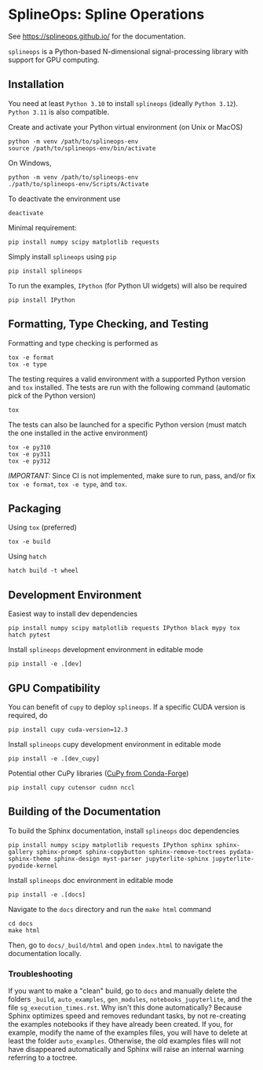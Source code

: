 <!-- splineops/README.md -->

# SplineOps: Spline Operations

See https://splineops.github.io/ for the documentation.

`splineops` is a Python-based N-dimensional signal-processing library with
support for GPU computing.

## Installation

You need at least `Python 3.10` to install `splineops` (ideally `Python 3.12`). `Python 3.11` is also compatible.

Create and activate your Python virtual environment (on Unix or MacOS)

```shell
python -m venv /path/to/splineops-env
source /path/to/splineops-env/bin/activate
```

On Windows,

```shell
python -m venv /path/to/splineops-env
./path/to/splineops-env/Scripts/Activate
```

To deactivate the environment use

```shell
deactivate
```

Minimal requirement:

```shell
pip install numpy scipy matplotlib requests
```

Simply install `splineops` using `pip`

```shell
pip install splineops
```

To run the examples, `IPython` (for Python UI widgets) will also be required

```shell
pip install IPython
```

## Formatting, Type Checking, and Testing

Formatting and type checking is performed as

```shell
tox -e format
tox -e type
```

The testing requires a valid environment with a supported Python version and `tox`
installed. The tests are run with the following command (automatic pick of the
Python version)

```shell
tox
```

The tests can also be launched for a specific Python version (must match the one
installed in the active environment)

```shell
tox -e py310
tox -e py311
tox -e py312
```

*IMPORTANT:* Since CI is not implemented, make sure to run, pass, and/or fix
`tox -e format`, `tox -e type`, and `tox`.

## Packaging

Using `tox` (preferred)

```shell
tox -e build
```

Using `hatch`

```shell
hatch build -t wheel
```

## Development Environment

Easiest way to install dev dependencies

```shell
pip install numpy scipy matplotlib requests IPython black mypy tox hatch pytest
```

Install `splineops` development environment in editable mode

```shell
pip install -e .[dev]
```

## GPU Compatibility

You can benefit of `cupy` to deploy `splineops`. If a specific CUDA version is required, do

```shell
pip install cupy cuda-version=12.3
```

Install `splineops` cupy development environment in editable mode

```shell
pip install -e .[dev_cupy]
```

Potential other CuPy libraries
([CuPy from Conda-Forge](https://docs.cupy.dev/en/stable/install.html#installing-cupy-from-conda-forge))

```shell
pip install cupy cutensor cudnn nccl
```

## Building of the Documentation

To build the Sphinx documentation, install `splineops` doc dependencies

```shell
pip install numpy scipy matplotlib requests IPython sphinx sphinx-gallery sphinx-prompt sphinx-copybutton sphinx-remove-toctrees pydata-sphinx-theme sphinx-design myst-parser jupyterlite-sphinx jupyterlite-pyodide-kernel
```

Install `splineops` doc environment in editable mode

```shell
pip install -e .[docs]
```

Navigate to the `docs` directory and run the `make html` command

```shell
cd docs
make html
```

Then, go to `docs/_build/html` and open `index.html` to navigate the
documentation locally.

### Troubleshooting

If you want to make a "clean" build, go to `docs` and manually delete the folders `_build`, `auto_examples`, `gen_modules`, `notebooks_jupyterlite`, and the file `sg_execution_times.rst`.
Why isn't this done automatically? Because Sphinx optimizes speed and removes redundant tasks, by not re-creating the examples notebooks if they have already been created.
If you, for example, modify the name of the examples files, you will have to delete at least the folder `auto_examples`. Otherwise, the old examples files will not have disappeared automatically and Sphinx will raise an internal warning referring to a toctree.
